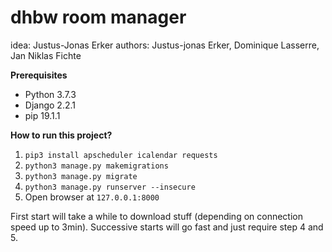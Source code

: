# dhbw room manager
idea: Justus-Jonas Erker
authors: Justus-jonas Erker, Dominique Lasserre, Jan Niklas Fichte

**Prerequisites**

 * Python 3.7.3
 * Django 2.2.1
 * pip 19.1.1 

**How to run this project?**

1.  `pip3 install apscheduler icalendar requests`
2.  `python3 manage.py makemigrations`
3.  `python3 manage.py migrate`
4.  `python3 manage.py runserver --insecure`
5.  Open browser at `127.0.0.1:8000`

First start will take a while to download stuff (depending on connection speed up to 3min). Successive starts will go fast and just require step 4 and 5.
